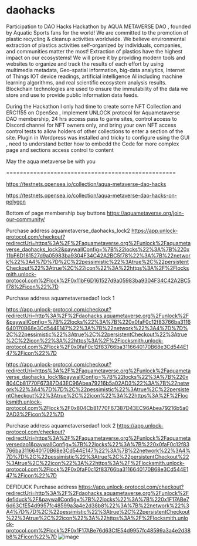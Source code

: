 # daohacks
Participation to DAO Hacks Hackathon by AQUA METAVERSE DAO , founded by Aquatic Sports fans for the world!  We are committed to the promotion of plastic recycling &amp; cleanup activities worldwide.   We believe environmental extraction of plastics activities self-organized by individuals, companies, and communities matter the most!    Extraction of plastics have the highest impact on our ecosystems!  We will prove it by providing modern tools and websites to organize and track the results of each effort by using multimedia metadata, Geo-spatial information, big-data analytics, Internet of Things IOT device readings, artificial intelligence AI including machine learning algorithms, and real scientific ecosystem analysis results.   Blockchain technologies are used to ensure the immutability of the data we store and use to provide public information data feeds.


During the Hackathon I only had time to create some NFT Collection and ERC1155 on OpenSea , Implement UNLOCK protocol for Aquametaverse DAO membership, 24 hrs access pass to game sites, control access to Discord channel for NFT owners only, and bring your own NFT access control tests to allow holders of other collections to enter a section of the site.
Plugin in Wordpress was installed and tricky to configure using the GUI , need to understand better how to embedd the Code for more complex page and sections access control to content


May the aqua metaverse be with you


==================================================


https://testnets.opensea.io/collection/aqua-metaverse-dao-hacks

https://testnets.opensea.io/collection/aqua-metaverse-dao-hacks-on-polygon


Bottom of page membership buy buttons   https://aquametaverse.org/join-our-community/



Purchase address aquametaverse_daohacks_lock2
https://app.unlock-protocol.com/checkout?redirectUri=https%3A%2F%2Faquametaverse.org%2Funlock%2Faquametaverse_daohacks_lock2&paywallConfig=%7B%22locks%22%3A%7B%220x11bF6D161527d9a05983ba9304F34C42A2BC5f78%22%3A%7B%22network%22%3A4%7D%7D%2C%22pessimistic%22%3Atrue%2C%22persistentCheckout%22%3Atrue%2C%22icon%22%3A%22https%3A%2F%2Flocksmith.unlock-protocol.com%2Flock%2F0x11bF6D161527d9a05983ba9304F34C42A2BC5f78%2Ficon%22%7D


Purchase address aquametaversedao1 lock 1

https://app.unlock-protocol.com/checkout?redirectUri=http%3A%2F%2Fdaohacks.aquametaverse.org%2Funlock%2F&paywallConfig=%7B%22locks%22%3A%7B%220x0faF0c12f83766ba3116640170B68e3Cd544E147%22%3A%7B%22network%22%3A4%7D%7D%2C%22pessimistic%22%3Atrue%2C%22persistentCheckout%22%3Atrue%2C%22icon%22%3A%22https%3A%2F%2Flocksmith.unlock-protocol.com%2Flock%2F0x0faF0c12f83766ba3116640170B68e3Cd544E147%2Ficon%22%7D

https://app.unlock-protocol.com/checkout?redirectUri=https%3A%2F%2Faquametaverse.org%2Funlock%2Faquametaverse_daohacks_lock1&paywallConfig=%7B%22locks%22%3A%7B%220x804Cb81770F67387D43EC96Abea79216b5a02AD3%22%3A%7B%22network%22%3A4%7D%7D%2C%22pessimistic%22%3Atrue%2C%22persistentCheckout%22%3Atrue%2C%22icon%22%3A%22https%3A%2F%2Flocksmith.unlock-protocol.com%2Flock%2F0x804Cb81770F67387D43EC96Abea79216b5a02AD3%2Ficon%22%7D


Purchase address aquametaversedao1 lock 2
https://app.unlock-protocol.com/checkout?redirectUri=https%3A%2F%2Faquametaverse.org%2Funlock%2Faquametaversedao1&paywallConfig=%7B%22locks%22%3A%7B%220x0faF0c12f83766ba3116640170B68e3Cd544E147%22%3A%7B%22network%22%3A4%7D%7D%2C%22pessimistic%22%3Atrue%2C%22persistentCheckout%22%3Atrue%2C%22icon%22%3A%22https%3A%2F%2Flocksmith.unlock-protocol.com%2Flock%2F0x0faF0c12f83766ba3116640170B68e3Cd544E147%2Ficon%22%7D





DEFIDUCK Purchase address
https://app.unlock-protocol.com/checkout?redirectUri=http%3A%2F%2Fdaohacks.aquametaverse.org%2Funlock%2Fdefiduck%2F&paywallConfig=%7B%22locks%22%3A%7B%220x1F17ABe76d63CfE54d9957fc48599a3a4e2d38b8%22%3A%7B%22network%22%3A4%7D%7D%2C%22pessimistic%22%3Atrue%2C%22persistentCheckout%22%3Atrue%2C%22icon%22%3A%22https%3A%2F%2Flocksmith.unlock-protocol.com%2Flock%2F0x1F17ABe76d63CfE54d9957fc48599a3a4e2d38b8%2Ficon%22%7D
![image](https://user-images.githubusercontent.com/3756707/162629668-d58e28e0-f912-4fc6-93b2-fce4aee4a973.png)



